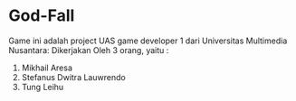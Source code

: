 # God-Fall 
Game ini adalah project UAS game developer 1 dari Universitas Multimedia Nusantara:
Dikerjakan Oleh 3 orang, yaitu :
1. Mikhail Aresa
2. Stefanus Dwitra Lauwrendo
3. Tung Leihu
